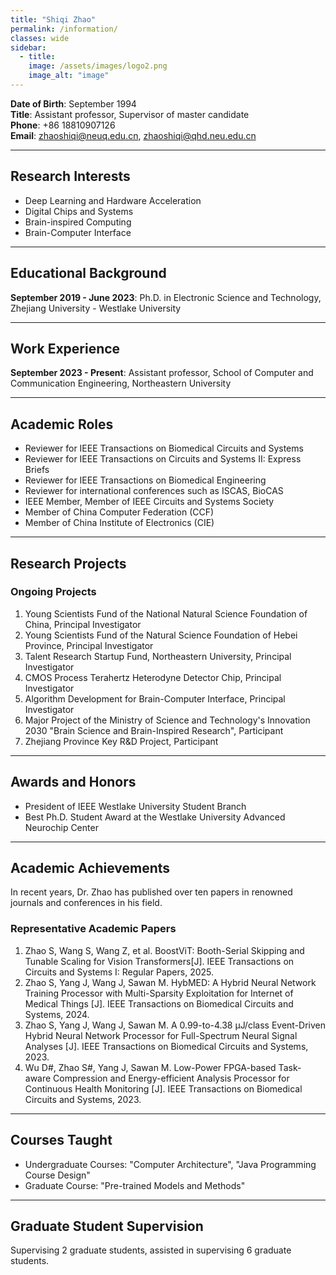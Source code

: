 ```yaml
---
title: "Shiqi Zhao"
permalink: /information/
classes: wide
sidebar:
  - title: 
    image: /assets/images/logo2.png
    image_alt: "image"
---
```



**Date of Birth**: September 1994  
**Title**: Assistant professor, Supervisor of master candidate  
**Phone**: +86 18810907126  
**Email**: [zhaoshiqi@neuq.edu.cn](mailto:zhaoshiqi@neuq.edu.cn), [zhaoshiqi@qhd.neu.edu.cn](mailto:zhaoshiqi@qhd.neu.edu.cn)

---

## Research Interests
- Deep Learning and Hardware Acceleration
- Digital Chips and Systems
- Brain-inspired Computing
- Brain-Computer Interface

---

## Educational Background
**September 2019 - June 2023**: Ph.D. in Electronic Science and Technology, Zhejiang University - Westlake University

---

## Work Experience
**September 2023 - Present**: Assistant professor, School of Computer and Communication Engineering, Northeastern University

---

## Academic Roles
- Reviewer for IEEE Transactions on Biomedical Circuits and Systems
- Reviewer for IEEE Transactions on Circuits and Systems II: Express Briefs
- Reviewer for IEEE Transactions on Biomedical Engineering
- Reviewer for international conferences such as ISCAS, BioCAS
- IEEE Member, Member of IEEE Circuits and Systems Society
- Member of China Computer Federation (CCF)
- Member of China Institute of Electronics (CIE)

---

## Research Projects

### Ongoing Projects
1. Young Scientists Fund of the National Natural Science Foundation of China, Principal Investigator
2. Young Scientists Fund of the Natural Science Foundation of Hebei Province, Principal Investigator
3. Talent Research Startup Fund, Northeastern University, Principal Investigator
4. CMOS Process Terahertz Heterodyne Detector Chip, Principal Investigator
5. Algorithm Development for Brain-Computer Interface, Principal Investigator
6. Major Project of the Ministry of Science and Technology's Innovation 2030 "Brain Science and Brain-Inspired Research", Participant
7. Zhejiang Province Key R&D Project, Participant

---

## Awards and Honors
- President of IEEE Westlake University Student Branch
- Best Ph.D. Student Award at the Westlake University Advanced Neurochip Center

---

## Academic Achievements
In recent years, Dr. Zhao has published over ten papers in renowned journals and conferences in his field.

### Representative Academic Papers
1. Zhao S, Wang S, Wang Z, et al. BoostViT: Booth-Serial Skipping and Tunable Scaling for Vision Transformers[J]. IEEE Transactions on Circuits and Systems I: Regular Papers, 2025.
2. Zhao S, Yang J, Wang J, Sawan M. HybMED: A Hybrid Neural Network Training Processor with Multi-Sparsity Exploitation for Internet of Medical Things [J]. IEEE Transactions on Biomedical Circuits and Systems, 2024.
3. Zhao S, Yang J, Wang J, Sawan M. A 0.99-to-4.38 μJ/class Event-Driven Hybrid Neural Network Processor for Full-Spectrum Neural Signal Analyses [J]. IEEE Transactions on Biomedical Circuits and Systems, 2023.
4. Wu D#, Zhao S#, Yang J, Sawan M. Low-Power FPGA-based Task-aware Compression and Energy-efficient Analysis Processor for Continuous Health Monitoring [J]. IEEE Transactions on Biomedical Circuits and Systems, 2023.

---

## Courses Taught
- Undergraduate Courses: "Computer Architecture", "Java Programming Course Design"
- Graduate Course: "Pre-trained Models and Methods"

---

## Graduate Student Supervision
Supervising 2 graduate students, assisted in supervising 6 graduate students.
